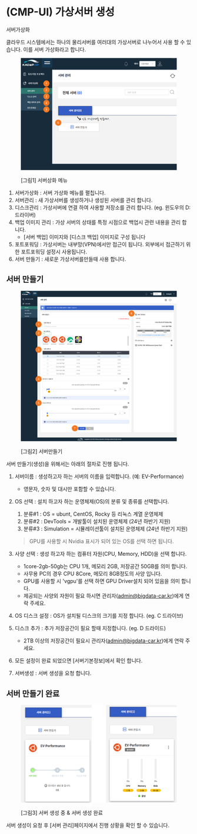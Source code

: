 # (CMP-UI) 가상서버 생성

서버가상화

클라우드 시스템에서는 하나의 물리서버를 여러대의 가상서버로 나누어서 사용 할 수 있습니다. 이를 서버 가상화라고 합니다.

<figure><img src="../../.gitbook/assets/image (13) (1).png" alt=""><figcaption><p>[그림1] 서버상화 메뉴</p></figcaption></figure>

1. 서버가상화 : 서버 가상화 메뉴를 펼칩니다.&#x20;
2. 서버관리 : 새 가상서버를 생성하거나 생성된 서버를 관리 합니다.&#x20;
3. 디스크관리 : 가상서버에 연결 하여 사용할 저장소를 관리 합니다. (eg. 윈도우의 D: 드라이버)
4. 백업 이미지 관리 : 가상 서버의 상태를 특정 시점으로 백업시 관련 내용을 관리 합니다.&#x20;
   * \[서버 백업] 이미지와 \[디스크 백업] 이미지로 구성 됩니다
5. 포트포워딩 : 가상서버는 내부망(VPN)에서만 접근이 됩니다. 외부에서 접근하기 위한   포트포워딩 설정시 사용됩니다.&#x20;
6. 서버 만들기 : 새로운 가상서버를만들때 사용 합니다.&#x20;

## 서버 만들기

<figure><img src="../../.gitbook/assets/image (14) (1).png" alt=""><figcaption><p>[그림2] 서버만들기</p></figcaption></figure>

서버 만들기(생성)을 위해서는 아래의 절차로 진행 됩니다.&#x20;

1. 서버이름 : 생성하고자 하는 서버의 이름을 입력합니다. (예: EV-Performance)
   * 영문자, 숫자 및 대시만 포함할 수 있습니다.
2.  OS 선택 : 설치 하고자 하는 운영체제(OS)의  분류  및  종류를  선택합니다.

    1. 분류#1  : OS = ubunt, CentOS, Rocky 등 리눅스 계열 운영체제
    2. 분류#2  : DevTools = 개발툴이 설치된 운영체제 (24년 하반기 지원)
    3. 분류#3   : Simulation = 시뮬레이션툴이 설치된 운영체제 (24년 하반기 지원)

    > GPU를 사용할 시 Nvidia 표시가 되어 있는 OS를 선택 하면 됩니다.&#x20;
3. 사양 선택 : 생성 하고자 하는 컴퓨터 자원(CPU, Memory, HDD)을 선택 합니다.&#x20;
   * 1core-2gb-50gb는 CPU 1개, 메모리 2GB, 저장공간 50GB를 의미 합니다.&#x20;
   * 사무용 PC의 경우 CPU 8Core, 메모리 8GB정도의 사양 입니다.&#x20;
   * GPU를 사용할 시 'vgpu'를 선택 하면 GPU Driver설치 되어 있음을 의미 합니다.&#x20;
   * 제공되는 사양외 자원이 필요 하시면 관리자(admin@bigdata-car.kr)에게 연락 주세요.&#x20;
4. OS 디스크 설정 : OS가 설치될 디스크의 크기를 지정 합니다. (eg. C 드라이브)
5. 디스크 추가 : 추가 저장공간이 필요 할때 지정합니다.   (eg. D 드라이드)
   * 2TB 이상의 저장공간이 필요시 관리자(admin@bigdata-car.kr)에게 연락 주세요.&#x20;
6. 모든 설정이 완료 되었으면 \[서버기본정보]에서 확인 합니다.&#x20;
7. 서버생성 : 서버 생성을 요청 합니다.&#x20;

## 서버 만들기 완료&#x20;

<figure><img src="../../.gitbook/assets/image (11) (1).png" alt=""><figcaption><p>[그림3] 서버 생성 중 &#x26; 서버 생성 완료</p></figcaption></figure>

서버 생성이 요청 후 \[서버 관리]페이지에서 진행 상황을 확인 할 수 있습니다.&#x20;
